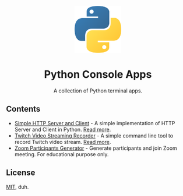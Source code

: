 <div align="center">

<img src="https://raw.githubusercontent.com/junian/commons-media/refs/heads/master/svg/python-logo-notext.svg" height="128px" />

# Python Console Apps

A collection of Python terminal apps.

</div>

## Contents

- [Simple HTTP Server and Client](./src/simple-http-server-client/) - A simple implementation of HTTP Server and Client in Python. [Read more](https://www.junian.net/dev/python-http-server-client/).
- [Twitch Video Streaming Recorder](./src/twitch-recorder/) - A simple command line tool to record Twitch video stream. [Read more](https://www.junian.net/dev/python-record-twitch/).
- [Zoom Participants Generator](./src/zoom-bot-participants/) - Generate participants and join Zoom meeting. For educational purpose only.

## License

[MIT](./LICENSE), duh.
